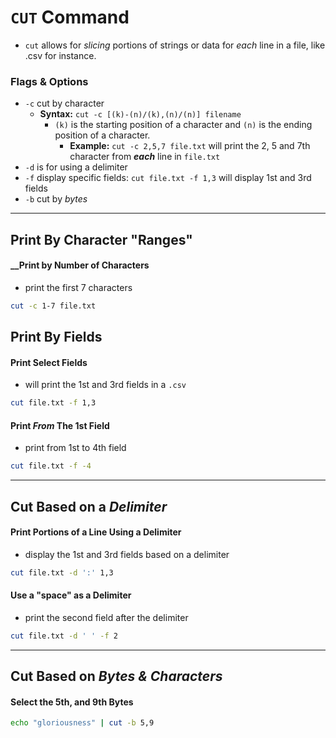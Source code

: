 # ```CUT``` Command
- ```cut``` allows for *slicing* portions of strings or data for *each* line in a file, like .csv for instance.

### __Flags & Options__
- ```-c``` cut by character
  - __Syntax:__ ```cut -c [(k)-(n)/(k),(n)/(n)] filename``` 
    - ```(k)``` is the starting position of a character and ```(n)``` is the ending position of a character.
      - __Example:__ ```cut -c 2,5,7 file.txt``` will print the 2, 5 and 7th character from *__each__* line in ```file.txt```
- ```-d``` is for using a delimiter
- ```-f``` display specific fields: ```cut file.txt -f 1,3``` will display 1st and 3rd fields 
- ```-b``` cut by *bytes*

------------------------------


    
## Print By Character "Ranges" 


#### __Print by Number of Characters
- print the first 7 characters
```bash
cut -c 1-7 file.txt
```

## Print By Fields

#### Print Select Fields
- will print the 1st and 3rd fields in a ```.csv```
```bash
cut file.txt -f 1,3
```

#### Print *From* The 1st Field
- print from 1st to 4th field
```bash
cut file.txt -f -4
```

--------------------------


## Cut Based on a *Delimiter*


#### Print Portions of a Line Using a Delimiter
- display the 1st and 3rd fields based on a delimiter
```bash
cut file.txt -d ':' 1,3
```

#### Use a "space" as a Delimiter
- print the second field after the delimiter
```bash
cut file.txt -d ' ' -f 2
```


--------------------------


## Cut Based on *Bytes & Characters*


#### Select the 5th, and 9th Bytes
```bash
echo "gloriousness" | cut -b 5,9
```

















